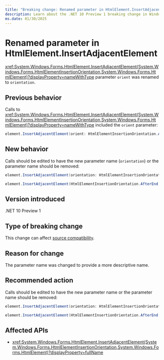 ```yaml
---
title: "Breaking change: Renamed parameter in HtmlElement.InsertAdjacentElement"
description: Learn about the .NET 10 Preview 1 breaking change in Windows Forms where the parameter `orient` was renamed to `orientation`.
ms.date: 01/30/2025
---
```


# Renamed parameter in HtmlElement.InsertAdjacentElement

<xref:System.Windows.Forms.HtmlElement.InsertAdjacentElement(System.Windows.Forms.HtmlElementInsertionOrientation,System.Windows.Forms.HtmlElement)?displayProperty=nameWithType> parameter `orient` was renamed to `orientation`.

## Previous behavior

Calls to <xref:System.Windows.Forms.HtmlElement.InsertAdjacentElement(System.Windows.Forms.HtmlElementInsertionOrientation,System.Windows.Forms.HtmlElement)?displayProperty=nameWithType> included the `orient` parameter:

```csharp
element.InsertAdjacentElement(orient: HtmlElementInsertionOrientation.AfterEnd, newElement);
```

## New behavior

Calls should be edited to have the new parameter name (`orientation`) or the parameter name should be removed:

```csharp
element.InsertAdjacentElement(orientation: HtmlElementInsertionOrientation.AfterEnd, newElement);
```

```csharp
element.InsertAdjacentElement(HtmlElementInsertionOrientation.AfterEnd, newElement);
```

## Version introduced

.NET 10 Preview 1

## Type of breaking change

This change can affect [source compatibility](../../categories.md#source-compatibility).

## Reason for change

The parameter name was changed to provide a more descriptive name.

## Recommended action

Calls should be edited to have the new parameter name or the parameter name should be removed:

```csharp
element.InsertAdjacentElement(orientation: HtmlElementInsertionOrientation.AfterEnd, newElement);
```

```csharp
element.InsertAdjacentElement(HtmlElementInsertionOrientation.AfterEnd, newElement);
```

## Affected APIs

- <xref:System.Windows.Forms.HtmlElement.InsertAdjacentElement(System.Windows.Forms.HtmlElementInsertionOrientation,System.Windows.Forms.HtmlElement)?displayProperty=fullName>
